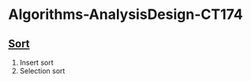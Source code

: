 # Algorithms-AnalysisDesign-CT174

## [Sort](https://github.com/Tarykege/Algorithms-AnalysisDesign-CT174/tree/main/Sorts)

1. Insert sort
2. Selection sort
